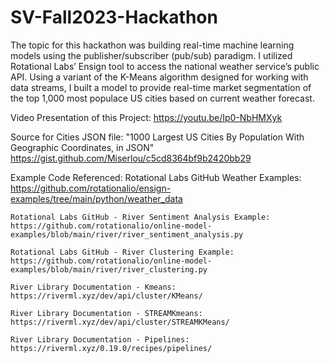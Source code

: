 # SV-Fall2023-Hackathon

The topic for this hackathon was building real-time machine learning models using the publisher/subscriber (pub/sub) paradigm. I utilized Rotational Labs’ Ensign tool to access the national weather service’s public API. Using a variant of the K-Means algorithm designed for working with data streams, I built a model to provide real-time market segmentation of the top 1,000 most populace US cities based on current weather forecast. 

Video Presentation of this Project:
    https://youtu.be/Ip0-NbHMXyk

Source for Cities JSON file:
    "1000 Largest US Cities By Population With Geographic Coordinates, in JSON"
    https://gist.github.com/Miserlou/c5cd8364bf9b2420bb29

Example Code Referenced:
    Rotational Labs GitHub Weather Examples:
    https://github.com/rotationalio/ensign-examples/tree/main/python/weather_data

    Rotational Labs GitHub - River Sentiment Analysis Example:
    https://github.com/rotationalio/online-model-examples/blob/main/river/river_sentiment_analysis.py

    Rotational Labs GitHub - River Clustering Example:
    https://github.com/rotationalio/online-model-examples/blob/main/river/river_clustering.py

    River Library Documentation - Kmeans:
    https://riverml.xyz/dev/api/cluster/KMeans/

    River Library Documentation - STREAMKmeans:
    https://riverml.xyz/dev/api/cluster/STREAMKMeans/

    River Library Documentation - Pipelines:
    https://riverml.xyz/0.19.0/recipes/pipelines/

